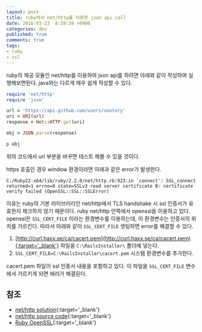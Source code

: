 ```yaml
---
layout: post
title: ruby에서 net/http를 이용한 json api call
date: 2016-03-23  8:59:59 +0900
categories: dev
published: true
comments: true
tags:
- ruby
- ssl
---
```


ruby의 제공 모듈인 net/http를 이용하여 json api를 하려면 아래와 같이 작성하여 실행해보면된다. java와는 다르게 매우 쉽게 작성할 수 있다.
<!--more-->

```ruby
require 'net/http'
require 'json'

url = 'https://api.github.com/users/seotory'
uri = URI(url)
response = Net::HTTP.get(uri)

obj = JSON.parse(response)

p obj
```

위의 코드에서 url 부분을 바꾸면 테스트 해볼 수 있을 것이다. 

https 호출인 경우 window 환경이라면 아래과 같은 error가 발생한다. 

```shell
C:/Ruby22-x64/lib/ruby/2.2.0/net/http.rb:923:in `connect': SSL_connect returned=1 errno=0 state=SSLv3 read server certificate B: certificate verify failed (OpenSSL::SSL::SSLError)
```

이유는 ruby의 기본 라이브러리인 net/http에서 TLS handshake 시 ssl 인증서가 유효한지 체크하지 않기 때문이다. ruby net/http 안쪽에서 openssl을 이용하고 있다. openssl은 `SSL_CERT_FILE` 이라는 환경변수를 이용하는데, 이 환경변수는 인증서의 위치를 가르킨다. 따라서 아래와 같이 `SSL_CERT_FILE` 셋팅하면 error를 해결할 수 있다.

1. [http://curl.haxx.se/ca/cacert.pem](http://curl.haxx.se/ca/cacert.pem){:target='_blank'} 파일을 `C:\RailsInstaller\` 폴더에 넣는다.
2. `SSL_CERT_FILE=C:\RailsInstaller\cacert.pem` 시스템 환경변수를 추가한다.

cacert.pem 파일이 ssl 인증서 내용을 포함하고 있다. 이 파일을 `SSL_CERT_FILE` 변수에서 가르키게 되면 에러가 해결된다.

## 참조

- [net/http solution](https://gist.github.com/fnichol/867550){:target='_blank'}
- [net/http source code](http://rxr.whitequark.org/mri/source/lib/net/http.rb){:target='_blank'}
- [Ruby OpenSSL](https://blog.udemy.com/ruby-openssl/){:target='_blank'}